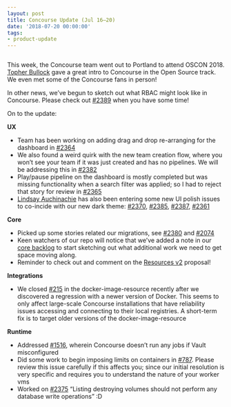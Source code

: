 ```yaml
---
layout: post
title: Concourse Update (Jul 16–20)
date: '2018-07-20 00:00:00'
tags:
- product-update
---
```


<figure class="kg-card kg-image-card"><img src=" __GHOST_URL__ /content/images/downloaded_images/Concourse-Update--Jul-16-20-/1-CIxNgJ_FKbnacEpUI588nw.jpeg" class="kg-image" alt loading="lazy"></figure>

This week, the Concourse team went out to Portland to attend OSCON 2018. [Topher Bullock](https://medium.com/u/58876cdc2180) gave a great intro to Concourse in the Open Source track. We even met some of the Concourse fans in person!

In other news, we’ve begun to sketch out what RBAC might look like in Concourse. Please check out [#2389](https://github.com/concourse/concourse/issues/2389) when you have some time!

On to the update:

**UX**

- Team has been working on adding drag and drop re-arranging for the dashboard in [#2364](https://github.com/concourse/concourse/issues/2364)
- We also found a weird quirk with the new team creation flow, where you won’t see your team if it was just created and has no pipelines. We will be addressing this in [#2382](https://github.com/concourse/concourse/issues/2382)
- Play/pause pipeline on the dashboard is mostly completed but was missing functionality when a search filter was applied; so I had to reject that story for review in [#2365](https://github.com/concourse/concourse/issues/2365)
- [Lindsay Auchinachie](https://medium.com/u/84b937bda3b6) has also been entering some new UI polish issues to co-incide with our new dark theme: [#2370](https://github.com/concourse/concourse/issues/2370), [#2385](https://github.com/concourse/concourse/issues/2385), [#2387](https://github.com/concourse/concourse/issues/2387), [#2361](https://github.com/concourse/concourse/issues/2361)

**Core**

- Picked up some stories related our migrations, see [#2380](https://github.com/concourse/concourse/issues/2380) and [#2074](https://github.com/concourse/concourse/issues/2074)
- Keen watchers of our repo will notice that we’ve added a note in our [core backlog](https://cadet.cfapps.io/projects/Core#s-MDU6SXNzdWUzMzgzMjAxOTA%3D.s-MDU6SXNzdWUxOTA4MjM4NzU%3D.s-MDU6SXNzdWUzNDE1ODE1NTE%3D) to start sketching out what additional work we need to get space moving along.
- Reminder to check out and comment on the [Resources v2](https://github.com/vito/rfcs/blob/resources-v2/01-resources-v2/proposal.md) proposal!

**Integrations**

- We closed [#215](https://github.com/concourse/docker-image-resource/issues/215) in the docker-image-resource recently after we discovered a regression with a newer version of Docker. This seems to only affect large-scale Concourse installations that have reliability issues accessing and connecting to their local registries. A short-term fix is to target older versions of the docker-image-resource

**Runtime**

- Addressed [#1516](https://github.com/concourse/concourse/issues/1516), wherein Concourse doesn’t run any jobs if Vault misconfigured
- Did some work to begin imposing limits on containers in [#787](https://github.com/concourse/concourse/issues/787). Please review this issue carefully if this affects you; since our initial resolution is very specific and requires you to understand the nature of your worker vms
- Worked on [#2375](https://github.com/concourse/concourse/issues/2375) “Listing destroying volumes should not perform any database write operations”&nbsp;:D
